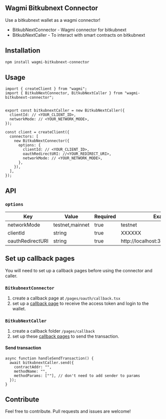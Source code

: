 ## Wagmi Bitkubnext Connector

Use a bitkubnext wallet as a wagmi connector!

- BitkubNextConnector - Wagmi connector for bitkubnext
- BitkubNextCaller - To interact with smart contracts on bitkubnext

## Installation

```bash
npm install wagmi-bitkubnext-connector
```

## Usage

```tsx
import { createClient } from "wagmi";
import { BitkubNextConnector, BitkubNextCaller } from "wagmi-bitkubnext-connector";


export const bitkubnextCaller = new BitkubNextCaller({
  clientId: // <YOUR_CLIENT_ID>,
  networkMode: // <YOUR_NETWORK_MODE>,
});

const client = createClient({
  connectors: [
    new BitkubNextConnector({
      options: {
        clientId: // <YOUR_CLIENT_ID>,
        oauthRedirectURI: //<YOUR_REDIRECT_URI>,
        networkMode: // <YOUR_NETWORK_MODE>,
      },
    }),
  ],
});
```

## API

### `options`

| Key              | Value           | Required | Example                              |
| ---------------- | --------------- | -------- | ------------------------------------ |
| networkMode      | testnet,mainnet | true     | testnet                              |
| clientId         | string          | true     | XXXXXX                               |
| oauthRedirectURI | string          | true     | http://localhost:3000/oauth/callback |

## Set up callback pages

You will need to set up a callback pages before using the connector and caller.

### `BitkubnextConnector `

1. create a callback page at `/pages/oauth/callback.tsx`
2. set up a [callback page](https://github.com/phgoff/wagmi-bitkubnext-connector/tree/main/example/pages/oauth/callback.tsx) to receive the access token and login to the wallet.

### `BitkubNextCaller`

1. create a callback folder `/pages/callback`
2. set up these [callback pages](https://github.com/phgoff/wagmi-bitkubnext-connector/tree/main/example/pages/callback) to send the transaction.

#### Send transaction

```tsx
async function handleSendTransaction() {
  await bitkubnextCaller.send({
    contractAddr: "",
    methodName: "",
    methodParams: [""], // don't need to add sender to params
  });
}
```

## Contribute

Feel free to contribute. Pull requests and issues are welcome!
